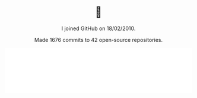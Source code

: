 <h1 align="center">👋</h1>

<p align="center">
  I joined GitHub on 18/02/2010.
</p>

<p align="center">
  Made 1676 commits to 42 open-source repositories.
</p>

<p align="center">
  <img src="https://github.com/hongaar/hongaar/blob/main/.cache/languages.svg">
</p>

